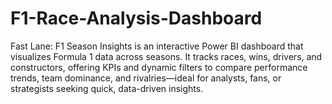 # F1-Race-Analysis-Dashboard
Fast Lane: F1 Season Insights is an interactive Power BI dashboard that visualizes Formula 1 data across seasons. It tracks races, wins, drivers, and constructors, offering KPIs and dynamic filters to compare performance trends, team dominance, and rivalries—ideal for analysts, fans, or strategists seeking quick, data-driven insights.
